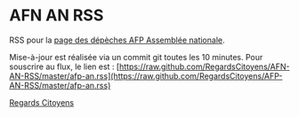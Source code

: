 AFN AN RSS
==========

RSS pour la [page des dépèches AFP Assemblée nationale](http://hosting.afp.com/clients/assembleenationale/francais/assnat/index.html).

Mise-à-jour est réalisée via un commit git toutes les 10 minutes. Pour souscrire au flux, le lien est : [https://raw.github.com/RegardsCitoyens/AFN-AN-RSS/master/afp-an.rss](https://raw.github.com/RegardsCitoyens/AFP-AN-RSS/master/afp-an.rss)

[Regards Citoyens](http://www.regardscitoyens.org)
